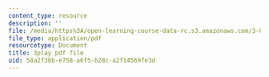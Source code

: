 ```yaml
---
content_type: resource
description: ''
file: /media/https%3A/open-learning-course-data-rc.s3.amazonaws.com/3-054-cellular-solids-structure-properties-and-applications-spring-2015/58a2f36be758a6f5b28ca2f14569fe3d_5NUS6bcUXmY.pdf
file_type: application/pdf
resourcetype: Document
title: 3play pdf file
uid: 58a2f36b-e758-a6f5-b28c-a2f14569fe3d
---
```

